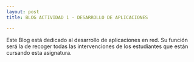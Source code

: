 ```yaml
---
layout: post
title: BLOG ACTIVIDAD 1 - DESARROLLO DE APLICACIONES

---
```


Este Blog está dedicado al desarrollo de aplicaciones en red. Su función será la de recoger todas las intervenciones de los estudiantes que están cursando esta asignatura.


 


